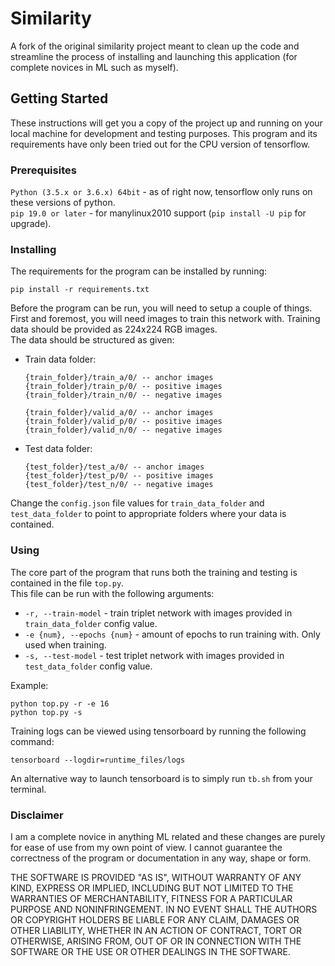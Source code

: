# Similarity
A fork of the original similarity project meant to clean up the code and 
streamline the process of installing and launching this application (for complete novices in ML such as myself).

## Getting Started
These instructions will get you a copy of the project up and running on your local machine for development and testing purposes.
This program and its requirements have only been tried out for the CPU version of tensorflow.

### Prerequisites
```Python (3.5.x or 3.6.x) 64bit``` - as of right now, tensorflow only runs on these versions of python.  
```pip 19.0 or later``` - for manylinux2010 support (```pip install -U pip``` for upgrade).

### Installing

The requirements  for the program can be installed by running:
```
pip install -r requirements.txt
```

Before the program can be run, you will need to setup a couple of things.  
First and foremost, you will need images to train this network with. Training data should be provided as 224x224 RGB images.  
The data should be structured as given:
- Train data folder:
  ```
  {train_folder}/train_a/0/ -- anchor images
  {train_folder}/train_p/0/ -- positive images 
  {train_folder}/train_n/0/ -- negative images

  {train_folder}/valid_a/0/ -- anchor images
  {train_folder}/valid_p/0/ -- positive images 
  {train_folder}/valid_n/0/ -- negative images
  ```

- Test data folder:
  ```
  {test_folder}/test_a/0/ -- anchor images
  {test_folder}/test_p/0/ -- positive images
  {test_folder}/test_n/0/ -- negative images
  ```

Change the ```config.json``` file values for ```train_data_folder``` and ```test_data_folder``` 
to point to appropriate folders where your data is contained.

### Using
The core part of the program that runs both the training and testing is contained in the file ```top.py```.   
This file can be run with the following arguments:
- ```-r, --train-model``` - train triplet network with images provided in ```train_data_folder``` config value.
- ```-e {num}, --epochs {num}``` - amount of epochs to run training with. Only used when training.
- ```-s, --test-model``` - test triplet network with images provided in ```test_data_folder``` config value.

Example:
```
python top.py -r -e 16
python top.py -s
```

Training logs can be viewed using tensorboard by running the following command:
```
tensorboard --logdir=runtime_files/logs
```  
An alternative way to launch tensorboard is to simply run ```tb.sh``` from your terminal.

### Disclaimer
I am a complete novice in anything ML related and these changes are purely for ease of use from my own point of view. 
I cannot guarantee the correctness of the program or documentation in any way, shape or form.

THE SOFTWARE IS PROVIDED "AS IS", WITHOUT WARRANTY OF ANY KIND, EXPRESS OR IMPLIED, 
INCLUDING BUT NOT LIMITED TO THE WARRANTIES OF MERCHANTABILITY, FITNESS FOR A PARTICULAR PURPOSE AND NONINFRINGEMENT. 
IN NO EVENT SHALL THE AUTHORS OR COPYRIGHT HOLDERS BE LIABLE FOR ANY CLAIM, DAMAGES OR OTHER LIABILITY, 
WHETHER IN AN ACTION OF CONTRACT, TORT OR OTHERWISE, ARISING FROM, OUT OF OR IN CONNECTION WITH THE SOFTWARE 
OR THE USE OR OTHER DEALINGS IN THE SOFTWARE.
